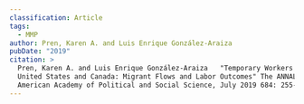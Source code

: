 ```yaml
---
classification: Article
tags:
  - MMP
author: Pren, Karen A. and Luis Enrique González-Araiza
pubDate: "2019"
citation: >
  Pren, Karen A. and Luis Enrique González-Araiza	"Temporary Workers in the
  United States and Canada: Migrant Flows and Labor Outcomes" The ANNALS of the
  American Academy of Political and Social Science, July 2019 684: 255-276, doi:
---
```

